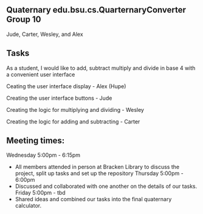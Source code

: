 
## Quaternary edu.bsu.cs.QuarternaryConverter Group 10

Jude, Carter, Wesley, and Alex


## Tasks

As a student, I would like to add, subtract multiply and divide in base 4 with a convenient user interface

Ceating the user interface display - Alex (Hupe)

Creating the user interface buttons - Jude

Creating the logic for multiplying and dividing - Wesley

Creating the logic for adding and subtracting - Carter

## Meeting times: 

Wednesday 5:00pm - 6:15pm
 - All members attended in person at Bracken Library to discuss the project, split up tasks and set up the repository
Thursday 5:00pm - 6:00pm
 - Discussed and collaborated with one another on the details of our tasks.
Friday 5:00pm - tbd
 - Shared ideas and combined our tasks into the final quaternary calculator.
